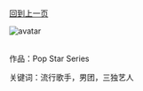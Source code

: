 ## 
[回到上一页](https://boheme13.github.io/books/)  &nbsp;&nbsp;

![avatar]()
<br>
<br>

<!-- 
romance: True
-->

作品：Pop Star Series<br>

关键词：流行歌手，男团，三独艺人